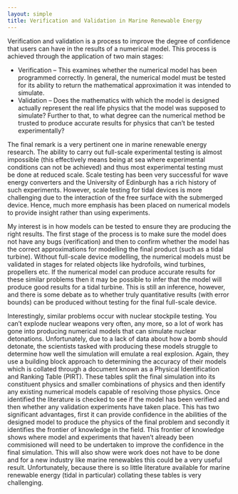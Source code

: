 ```yaml
---
layout: simple
title: Verification and Validation in Marine Renewable Energy
---
```


Verification and validation is a process to improve the degree of confidence that users can have in the results of a numerical model. This process is achieved through the application of two main stages:

* Verification – This examines whether the numerical model has been programmed correctly. In general, the numerical model must be tested for its 
  ability to return the mathematical approximation it was intended to simulate.
* Validation – Does the mathematics with which  the model is designed actually represent the real life physics that the model was supposed to 
  simulate? Further to that, to what degree can the numerical method be trusted to produce accurate results for physics that can’t be tested 
  experimentally?

The final remark is a very pertinent one in marine renewable energy research. The ability to carry out full-scale experimental testing is almost impossible (this effectively means being at sea where experimental conditions can not be achieved) and thus most experimental testing must be done at reduced scale. Scale testing has been very successful for wave energy converters and the University of Edinburgh has a rich history of such experiments. However, scale testing for tidal devices is more challenging due to the interaction of the free surface with the submerged device. Hence, much more emphasis has been placed on numerical models to provide insight rather than using experiments.

My interest is in how models can be tested to ensure they are producing the right results. The first stage of the process is to make sure the model does not have any bugs (verification) and then to confirm whether the model has the correct approximations for modelling the final product (such as a tidal turbine). Without full-scale device modelling, the numerical models must be validated in stages for related objects like hydrofoils, wind turbines, propellers etc. If the numerical model can produce accurate results for these similar problems then it may be possible to infer that the model will produce good results for a tidal turbine. This is still an inference, however, and there is some debate as to whether truly quantitative results (with error bounds) can be produced without testing for the final full-scale device.

Interestingly, similar problems occur with nuclear stockpile testing. You can’t explode nuclear weapons very often, any more, so a lot of work has gone into producing numerical models that can simulate nuclear detonations. Unfortunately, due to a lack of data about how a bomb should detonate, the scientists tasked with producing these models struggle to determine how well the simulation will emulate a real explosion. Again, they use a building block approach to determining the accuracy of their models which is collated through a document known as a Physical Identification and Ranking Table (PIRT). These tables split the final simulation into its constituent physics and smaller combinations of physics and then identify any existing numerical models capable of resolving those physics. Once identified the literature is checked to see if the model has been verified and then whether any validation experiments have taken place. This has two significant advantages, first it can provide confidence in the abilities of the designed model to produce the physics of the final problem and secondly it identifies the frontier of knowledge in the field. This frontier of knowledge shows where model and experiments that haven’t already been commisioned will need to be undertaken to improve the confidence in the final simulation. This will also show were work does not have to be done and for a new industry like marine renewables this could be a very useful result. Unfortunately, because there is so little literature available for marine renewable energy (tidal in particular) collating these tables is very challenging.






